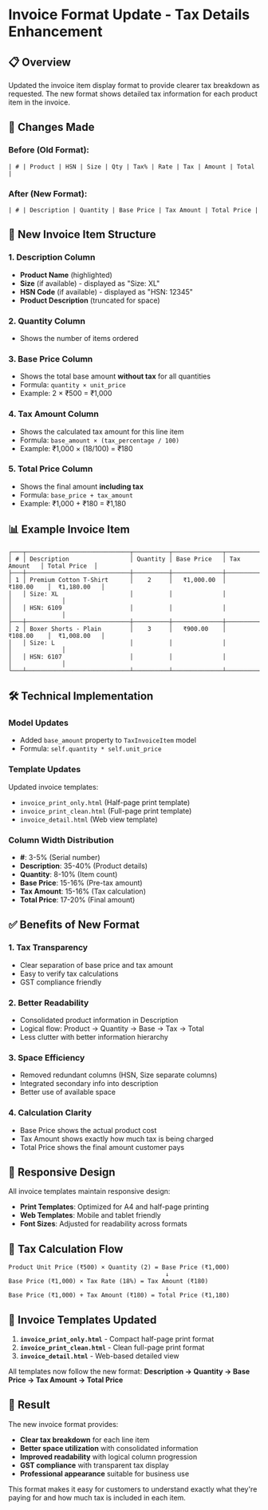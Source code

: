 # Invoice Format Update - Tax Details Enhancement

## 📋 Overview

Updated the invoice item display format to provide clearer tax breakdown as requested. The new format shows detailed tax information for each product item in the invoice.

## 🔄 Changes Made

### **Before (Old Format):**
```
| # | Product | HSN | Size | Qty | Tax% | Rate | Tax | Amount | Total |
```

### **After (New Format):**
```
| # | Description | Quantity | Base Price | Tax Amount | Total Price |
```

## 🎯 **New Invoice Item Structure**

### **1. Description Column**
- **Product Name** (highlighted)
- **Size** (if available) - displayed as "Size: XL"
- **HSN Code** (if available) - displayed as "HSN: 12345"
- **Product Description** (truncated for space)

### **2. Quantity Column**
- Shows the number of items ordered

### **3. Base Price Column**  
- Shows the total base amount **without tax** for all quantities
- Formula: `quantity × unit_price`
- Example: 2 × ₹500 = ₹1,000

### **4. Tax Amount Column**
- Shows the calculated tax amount for this line item
- Formula: `base_amount × (tax_percentage / 100)`
- Example: ₹1,000 × (18/100) = ₹180

### **5. Total Price Column**
- Shows the final amount **including tax**
- Formula: `base_price + tax_amount`
- Example: ₹1,000 + ₹180 = ₹1,180

## 📊 **Example Invoice Item**

```
┌───┬─────────────────────────────┬──────────┬──────────────┬──────────────┬──────────────┐
│ # │ Description                 │ Quantity │ Base Price   │ Tax Amount   │ Total Price  │
├───┼─────────────────────────────┼──────────┼──────────────┼──────────────┼──────────────┤
│ 1 │ Premium Cotton T-Shirt      │    2     │   ₹1,000.00  │   ₹180.00    │  ₹1,180.00   │
│   │ Size: XL                    │          │              │              │              │
│   │ HSN: 6109                   │          │              │              │              │
├───┼─────────────────────────────┼──────────┼──────────────┼──────────────┼──────────────┤
│ 2 │ Boxer Shorts - Plain        │    3     │   ₹900.00    │   ₹108.00    │  ₹1,008.00   │
│   │ Size: L                     │          │              │              │              │
│   │ HSN: 6107                   │          │              │              │              │
└───┴─────────────────────────────┴──────────┴──────────────┴──────────────┴──────────────┘
```

## 🛠️ **Technical Implementation**

### **Model Updates**
- Added `base_amount` property to `TaxInvoiceItem` model
- Formula: `self.quantity * self.unit_price`

### **Template Updates**
Updated invoice templates:
- `invoice_print_only.html` (Half-page print template)
- `invoice_print_clean.html` (Full-page print template)  
- `invoice_detail.html` (Web view template)

### **Column Width Distribution**
- **#**: 3-5% (Serial number)
- **Description**: 35-40% (Product details)
- **Quantity**: 8-10% (Item count)
- **Base Price**: 15-16% (Pre-tax amount)
- **Tax Amount**: 15-16% (Tax calculation)
- **Total Price**: 17-20% (Final amount)

## ✅ **Benefits of New Format**

### **1. Tax Transparency**
- Clear separation of base price and tax amount
- Easy to verify tax calculations
- GST compliance friendly

### **2. Better Readability**
- Consolidated product information in Description
- Logical flow: Product → Quantity → Base → Tax → Total
- Less clutter with better information hierarchy

### **3. Space Efficiency**
- Removed redundant columns (HSN, Size separate columns)
- Integrated secondary info into description
- Better use of available space

### **4. Calculation Clarity**
- Base Price shows the actual product cost
- Tax Amount shows exactly how much tax is being charged
- Total Price shows the final amount customer pays

## 📱 **Responsive Design**

All invoice templates maintain responsive design:
- **Print Templates**: Optimized for A4 and half-page printing
- **Web Templates**: Mobile and tablet friendly
- **Font Sizes**: Adjusted for readability across formats

## 🧮 **Tax Calculation Flow**

```
Product Unit Price (₹500) × Quantity (2) = Base Price (₹1,000)
                                            ↓
Base Price (₹1,000) × Tax Rate (18%) = Tax Amount (₹180)
                                            ↓
Base Price (₹1,000) + Tax Amount (₹180) = Total Price (₹1,180)
```

## 📄 **Invoice Templates Updated**

1. **`invoice_print_only.html`** - Compact half-page print format
2. **`invoice_print_clean.html`** - Clean full-page print format  
3. **`invoice_detail.html`** - Web-based detailed view

All templates now follow the new format:
**Description → Quantity → Base Price → Tax Amount → Total Price**

## 🎯 **Result**

The new invoice format provides:
- **Clear tax breakdown** for each line item
- **Better space utilization** with consolidated information
- **Improved readability** with logical column progression
- **GST compliance** with transparent tax display
- **Professional appearance** suitable for business use

This format makes it easy for customers to understand exactly what they're paying for and how much tax is included in each item.